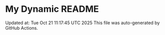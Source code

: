 # My Dynamic README
Updated at: Tue Oct 21 11:17:45 UTC 2025
This file was auto-generated by GitHub Actions.
